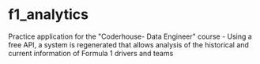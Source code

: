 # f1_analytics
Practice application for the "Coderhouse- Data Engineer" course - Using a free API, a system is regenerated that allows analysis of the historical and current information of Formula 1 drivers and teams
